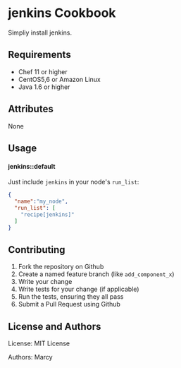 jenkins Cookbook
================
Simpliy install jenkins.

Requirements
------------
* Chef 11 or higher
* CentOS5,6 or Amazon Linux
* Java 1.6 or higher

Attributes
----------
None

Usage
-----
#### jenkins::default
Just include `jenkins` in your node's `run_list`:

```json
{
  "name":"my_node",
  "run_list": [
    "recipe[jenkins]"
  ]
}
```

Contributing
------------
1. Fork the repository on Github
2. Create a named feature branch (like `add_component_x`)
3. Write your change
4. Write tests for your change (if applicable)
5. Run the tests, ensuring they all pass
6. Submit a Pull Request using Github

License and Authors
-------------------
License: MIT License

Authors: Marcy
